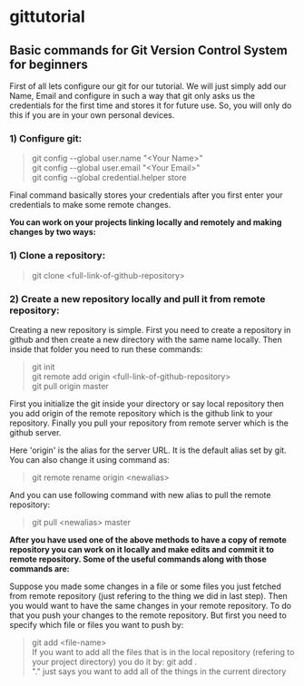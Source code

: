 # gittutorial

## Basic commands for Git Version Control System for beginners

First of all lets configure our git for our tutorial. We will just simply add our Name, Email and configure in such a way that git only asks us the credentials for the first time and stores it for future use. So, you will only do this if you are in your own personal devices.

### **1) Configure git**:
> git config --global user.name "&lt;Your Name&gt;"  
> git config --global user.email "&lt;Your Email&gt;"  
> git config --global credential.helper store

Final command basically stores your credentials after you first enter your credentials to make some remote changes.

**You can work on your projects linking locally and remotely and making changes by two ways:**

### **1) Clone a repository**:
> git clone &lt;full-link-of-github-repository&gt;

### **2) Create a new repository locally and pull it from remote repository**:
Creating a new repository is simple. First you need to create a repository in github and then create a new directory with the same name locally. Then inside that folder you need to run these commands:
> git init  
> git remote add origin &lt;full-link-of-github-repository&gt;  
> git pull origin master

First you initialize the git inside your directory or say local repository then you add origin of the remote repository which is the github link to your repository. Finally you pull your repository from remote server which is the github server.

Here 'origin' is the alias for the server URL. It is the default alias set by git. You can also change it using command as:
> git remote rename origin &lt;newalias&gt;

And you can use following command with new alias to pull the remote repository:
> git pull &lt;newalias&gt; master

**After you have used one of the above methods to have a copy of remote repository you can work on it locally and make edits and commit it to remote repository. Some of the useful commands along with those commands are:**

Suppose you made some changes in a file or some files you just fetched from remote repository (just refering to the thing we did in last step). Then you would want to have the same changes in your remote repository. To do that you push your changes to the remote repository.
But first you need to specify which file or files you want to push by:
> git add &lt;file-name&gt;  
If you want to add all the files that is in the local repository (refering to your project directory) you do it by:
> git add .  
"." just says you want to add all of the things in the current directory
